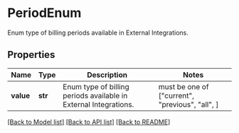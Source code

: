 # PeriodEnum

Enum type of billing periods available in External Integrations.

## Properties
Name | Type | Description | Notes
------------ | ------------- | ------------- | -------------
**value** | **str** | Enum type of billing periods available in External Integrations. |  must be one of ["current", "previous", "all", ]

[[Back to Model list]](../README.md#documentation-for-models) [[Back to API list]](../README.md#documentation-for-api-endpoints) [[Back to README]](../README.md)



